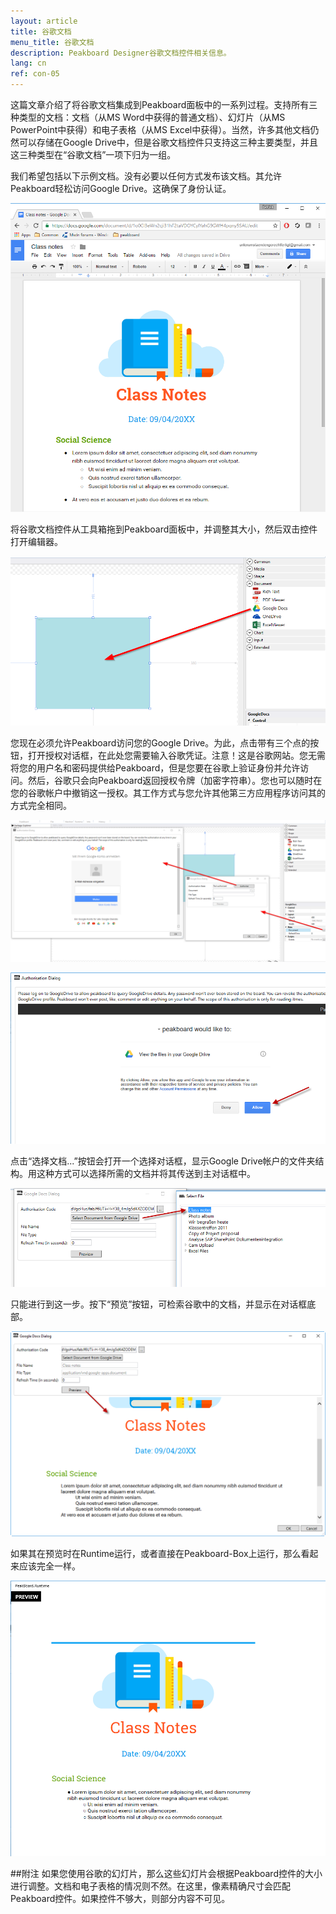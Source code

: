 ```yaml
---
layout: article
title: 谷歌文档 
menu_title: 谷歌文档
description: Peakboard Designer谷歌文档控件相关信息。
lang: cn
ref: con-05
---
```


这篇文章介绍了将谷歌文档集成到Peakboard面板中的一系列过程。支持所有三种类型的文档：文档（从MS Word中获得的普通文档）、幻灯片（从MS PowerPoint中获得）和电子表格（从MS Excel中获得）。当然，许多其他文档仍然可以存储在Google Drive中，但是谷歌文档控件只支持这三种主要类型，并且这三种类型在“谷歌文档”一项下归为一组。

我们希望包括以下示例文档。没有必要以任何方式发布该文档。其允许Peakboard轻松访问Google Drive。这确保了身份认证。

![image_1](/assets/images/Controls/Google-Docs/ControlsGoogleDocs01.png)

将谷歌文档控件从工具箱拖到Peakboard面板中，并调整其大小，然后双击控件打开编辑器。

![image_1](/assets/images/Controls/Google-Docs/ControlsGoogleDocs02.png)

您现在必须允许Peakboard访问您的Google Drive。为此，点击带有三个点的按钮，打开授权对话框，在此处您需要输入谷歌凭证。注意！这是谷歌网站。您无需将您的用户名和密码提供给Peakboard，但是您要在谷歌上验证身份并允许访问。然后，谷歌只会向Peakboard返回授权令牌（加密字符串）。您也可以随时在您的谷歌帐户中撤销这一授权。其工作方式与您允许其他第三方应用程序访问其的方式完全相同。

![image_1](/assets/images/Controls/Google-Docs/ControlsGoogleDocs03.png)

![image_1](/assets/images/Controls/Google-Docs/ControlsGoogleDocs04.png)

点击“选择文档...”按钮会打开一个选择对话框，显示Google Drive帐户的文件夹结构。用这种方式可以选择所需的文档并将其传送到主对话框中。

![image_1](/assets/images/Controls/Google-Docs/ControlsGoogleDocs05.png)

只能进行到这一步。按下“预览”按钮，可检索谷歌中的文档，并显示在对话框底部。

![image_1](/assets/images/Controls/Google-Docs/ControlsGoogleDocs06.png)

如果其在预览时在Runtime运行，或者直接在Peakboard-Box上运行，那么看起来应该完全一样。

![image_1](/assets/images/Controls/Google-Docs/ControlsGoogleDocs07.png)

##附注
如果您使用谷歌的幻灯片，那么这些幻灯片会根据Peakboard控件的大小进行调整。文档和电子表格的情况则不然。在这里，像素精确尺寸会匹配Peakboard控件。如果控件不够大，则部分内容不可见。
